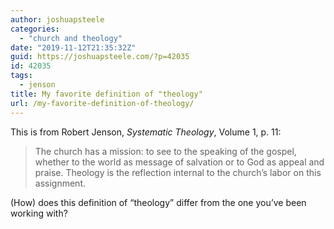 ```yaml
---
author: joshuapsteele
categories:
  - "church and theology"
date: "2019-11-12T21:35:32Z"
guid: https://joshuapsteele.com/?p=42035
id: 42035
tags:
  - jenson
title: My favorite definition of "theology"
url: /my-favorite-definition-of-theology/
---
```


This is from Robert Jenson, *Systematic Theology*, Volume 1, p. 11:

> The church has a mission: to see to the speaking of the gospel, whether to the world as message of salvation or to God as appeal and praise. Theology is the reflection internal to the church’s labor on this assignment.

(How) does this definition of “theology” differ from the one you’ve been working with?